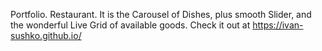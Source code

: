 Portfolio. Restaurant. It is the Carousel of Dishes, plus smooth Slider, and the wonderful Live Grid of available goods. Check it out at https://ivan-sushko.github.io/